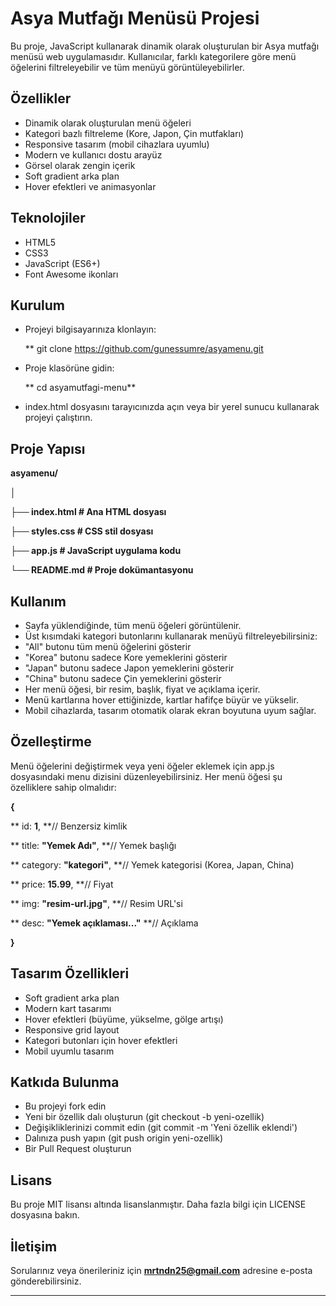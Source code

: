 # Asya Mutfağı Menüsü Projesi

Bu proje, JavaScript kullanarak dinamik olarak oluşturulan bir Asya mutfağı menüsü web uygulamasıdır. Kullanıcılar, farklı kategorilere göre menü öğelerini filtreleyebilir ve tüm menüyü görüntüleyebilirler.

## Özellikler

* Dinamik olarak oluşturulan menü öğeleri
* Kategori bazlı filtreleme (Kore, Japon, Çin mutfakları)
* Responsive tasarım (mobil cihazlara uyumlu)
* Modern ve kullanıcı dostu arayüz
* Görsel olarak zengin içerik
* Soft gradient arka plan
* Hover efektleri ve animasyonlar

## Teknolojiler

* HTML5
* CSS3
* JavaScript (ES6+)
* Font Awesome ikonları

## Kurulum

* Projeyi bilgisayarınıza klonlayın:

  **   git clone https://github.com/gunessumre/asyamenu.git
* Proje klasörüne gidin:

  **   cd asyamutfagi-menu**
* index.html dosyasını tarayıcınızda açın veya bir yerel sunucu kullanarak projeyi çalıştırın.

## Proje Yapısı

**asyamenu/**

**│**

**├── index.html          # Ana HTML dosyası**

**├── styles.css          # CSS stil dosyası**

**├── app.js              # JavaScript uygulama kodu**

**└── README.md           # Proje dokümantasyonu**

## Kullanım

* Sayfa yüklendiğinde, tüm menü öğeleri görüntülenir.
* Üst kısımdaki kategori butonlarını kullanarak menüyü filtreleyebilirsiniz:
* "All" butonu tüm menü öğelerini gösterir
* "Korea" butonu sadece Kore yemeklerini gösterir
* "Japan" butonu sadece Japon yemeklerini gösterir
* "China" butonu sadece Çin yemeklerini gösterir
* Her menü öğesi, bir resim, başlık, fiyat ve açıklama içerir.
* Menü kartlarına hover ettiğinizde, kartlar hafifçe büyür ve yükselir.
* Mobil cihazlarda, tasarım otomatik olarak ekran boyutuna uyum sağlar.

## Özelleştirme

Menü öğelerini değiştirmek veya yeni öğeler eklemek için app.js dosyasındaki menu dizisini düzenleyebilirsiniz. Her menü öğesi şu özelliklere sahip olmalıdır:

**{**

**  id: **1**,                                **// Benzersiz kimlik

**  title: **"Yemek Adı"**,                   **// Yemek başlığı

**  category: **"kategori"**,                 **// Yemek kategorisi (Korea, Japan, China)

**  price: **15.99**,                         **// Fiyat

**  img: **"resim-url.jpg"**,                 **// Resim URL'si

**  desc: **"Yemek açıklaması..."**           **// Açıklama

**}**

## Tasarım Özellikleri

* Soft gradient arka plan
* Modern kart tasarımı
* Hover efektleri (büyüme, yükselme, gölge artışı)
* Responsive grid layout
* Kategori butonları için hover efektleri
* Mobil uyumlu tasarım

## Katkıda Bulunma

* Bu projeyi fork edin
* Yeni bir özellik dalı oluşturun (git checkout -b yeni-ozellik)
* Değişikliklerinizi commit edin (git commit -m 'Yeni özellik eklendi')
* Dalınıza push yapın (git push origin yeni-ozellik)
* Bir Pull Request oluşturun

## Lisans

Bu proje MIT lisansı altında lisanslanmıştır. Daha fazla bilgi için LICENSE dosyasına bakın.

## İletişim

Sorularınız veya önerileriniz için **mrtndn25@gmail.com** adresine e-posta gönderebilirsiniz.

---

